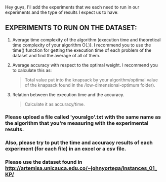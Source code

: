 Hey guys, I'll add the experiments that we each need to run in our experiments and the type of results I expect us to have:

## EXPERIMENTS TO RUN ON THE DATASET:

1. Average time complexity of the algorithm (execution time and theoretical time complexity of your algorithm O(.)).
  I recommend you to use the time() function for getting the execution time of each problem of the dataset and find the average of all of them. 
  
2. Average accuracy with respect to the optimal weight. I recommend you to calculate this as:
     > Total value put into the knapsack by your algorithm/optimal value of the knapsack
     > found in the /low-dimensional-optimum folder).
     
3. Relation between the execution time and the accuracy.
    > Calculate it as accuracy/time.

### Please upload a file called 'youralgo'.txt with the same name as the algorithm that you're measuring with the experimental results.
### Also, please try to put the time and accuracy results of each experiment (for each file) in an excel or a csv file. 
### Please use the dataset found in http://artemisa.unicauca.edu.co/~johnyortega/instances_01_KP/
